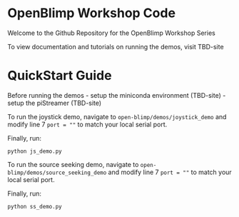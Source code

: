 # OpenBlimp Workshop Code
Welcome to the Github Repository for the OpenBlimp Workshop Series

To view documentation and tutorials on running the demos, visit TBD-site

# QuickStart Guide
  Before running the demos 
    - setup the miniconda environment (TBD-site)
    - setup the piStreamer (TBD-site)
    
  To run the joystick demo, navigate to `open-blimp/demos/joystick_demo` and modify line 7 `port = ""` to match your local serial port.
  
  Finally, run:
  ```
  python js_demo.py
  ```
  
  To run the source seeking demo, navigate to `open-blimp/demos/source_seeking_demo` and modify line 7 `port = ""` to match your local serial port.
  
  Finally, run:
  ```
  python ss_demo.py
  ```
  
